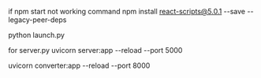 if npm start not working
command
 npm install react-scripts@5.0.1 --save --legacy-peer-deps

python launch.py

for server.py
 uvicorn server:app --reload --port 5000

 uvicorn converter:app --reload --port 8000
